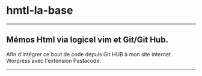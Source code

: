 # hmtl-la-base
------------------------------------------
Mémos Html via logicel vim et Git/Git Hub.
------------------------------------------
Afin d'intégrer ce bout de code depuis Git HUB à mon site internet Worpress avec l'extension Pastacode.
******************************************************************************************

